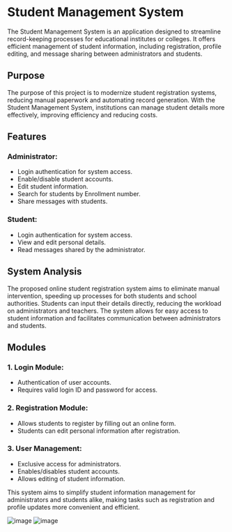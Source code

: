 # Student Management System #

The Student Management System is an application designed to streamline record-keeping processes for educational institutes or colleges. It offers efficient management of student information, including registration, profile editing, and message sharing between administrators and students.

## Purpose

The purpose of this project is to modernize student registration systems, reducing manual paperwork and automating record generation. With the Student Management System, institutions can manage student details more effectively, improving efficiency and reducing costs.

## Features

### Administrator:
- Login authentication for system access.
- Enable/disable student accounts.
- Edit student information.
- Search for students by Enrollment number.
- Share messages with students.

### Student:
- Login authentication for system access.
- View and edit personal details.
- Read messages shared by the administrator.

## System Analysis

The proposed online student registration system aims to eliminate manual intervention, speeding up processes for both students and school authorities. Students can input their details directly, reducing the workload on administrators and teachers. The system allows for easy access to student information and facilitates communication between administrators and students.

## Modules

### 1. Login Module:
- Authentication of user accounts.
- Requires valid login ID and password for access.

### 2. Registration Module:
- Allows students to register by filling out an online form.
- Students can edit personal information after registration.

### 3. User Management:
- Exclusive access for administrators.
- Enables/disables student accounts.
- Allows editing of student information.

This system aims to simplify student information management for administrators and students alike, making tasks such as registration and profile updates more convenient and efficient.

![image](https://github.com/PATHIKPATEL1/Student-Registration-System-App/assets/161973323/436e7786-3bfd-4b1b-8307-26640eab1d79)    ![image](https://github.com/PATHIKPATEL1/Student-Registration-System-App/assets/161973323/29d1ce2f-1037-4256-b593-c617d7eb82b3)

